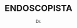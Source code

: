 ---
layout: ../../layouts/MarkdownPostLayout.astro
title: ENDOSCOPISTA
author: Dr.
description: "Médico especializado en el uso de técnicas mínimamente invasivas para examinar el interior de órganos como el esófago, estómago, intestinos y vías respiratorias. La endoscopia permite el diagnóstico temprano de enfermedades y, en algunos casos, tratamientos sin necesidad de cirugía."
image:
    url: "/dr.png"
    alt: "imagendrgen"
tags: ["astro", "learning in public", "setbacks", "community"]
---